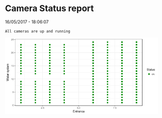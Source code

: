 Camera Status report
================
16/05/2017 - 18:06:07

    All cameras are up and running

![](camreport_files/figure-markdown_github/unnamed-chunk-2-1.png)
